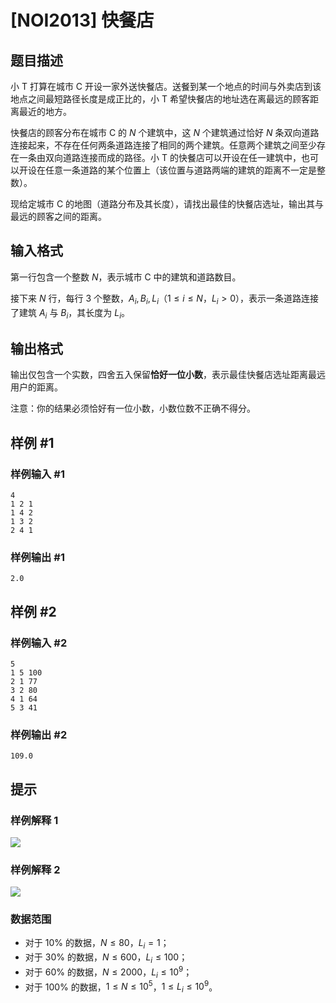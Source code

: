 # [NOI2013] 快餐店

## 题目描述

小 T 打算在城市 C 开设一家外送快餐店。送餐到某一个地点的时间与外卖店到该地点之间最短路径长度是成正比的，小 T 希望快餐店的地址选在离最远的顾客距离最近的地方。

快餐店的顾客分布在城市 C 的 $N$ 个建筑中，这 $N$ 个建筑通过恰好 $N$ 条双向道路连接起来，不存在任何两条道路连接了相同的两个建筑。任意两个建筑之间至少存在一条由双向道路连接而成的路径。小 T 的快餐店可以开设在任一建筑中，也可以开设在任意一条道路的某个位置上（该位置与道路两端的建筑的距离不一定是整数）。

现给定城市 C 的地图（道路分布及其长度），请找出最佳的快餐店选址，输出其与最远的顾客之间的距离。

## 输入格式

第一行包含一个整数 $N$，表示城市 C 中的建筑和道路数目。

接下来 $N$ 行，每行 $3$ 个整数，$A_i,B_i,L_i$（$1\leq i\leq N$，$L_i>0$），表示一条道路连接了建筑 $A_i$ 与 $B_i$，其长度为 $L_i$。


## 输出格式

输出仅包含一个实数，四舍五入保留**恰好一位小数**，表示最佳快餐店选址距离最远用户的距离。

注意：你的结果必须恰好有一位小数，小数位数不正确不得分。

## 样例 #1

### 样例输入 #1
```
4 
1 2 1 
1 4 2 
1 3 2 
2 4 1
```

### 样例输出 #1

```
2.0
```

## 样例 #2

### 样例输入 #2
```
5
1 5 100
2 1 77
3 2 80
4 1 64
5 3 41
```

### 样例输出 #2

```
109.0
```

## 提示

### 样例解释 1

![](https://cdn.luogu.com.cn/upload/pic/202.png) 

### 样例解释 2

![](https://cdn.luogu.com.cn/upload/pic/203.png) 

### 数据范围

- 对于 $10\%$ 的数据，$N\leq 80$，$L_i=1$；
- 对于 $30\%$ 的数据，$N\leq 600$，$L_i\leq 100$；
- 对于 $60\%$ 的数据，$N\leq 2000$，$L_i\leq 10^9$；
- 对于 $100\%$ 的数据，$1\leq N\leq 10^5$，$1\leq L_i \leq 10^9$。
